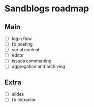 # Sandblogs roadmap

## Main
- [ ] login flow
- [ ] fb posting
- [ ] serial content
- [ ] editor
- [ ] issues commenting
- [ ] aggregation and archiving

## Extra
- [ ] slides
- [ ] fb extractor

